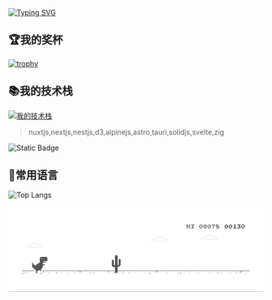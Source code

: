 
[![Typing SVG](https://readme-typing-svg.demolab.com?font=ZCOOL+XiaoWei&weight=900&size=28&pause=997&color=46BAF6&background=FFFFFF00&center=true&vCenter=true&width=850&height=95&lines=%F0%9F%91%8B++%E6%AC%A2%E8%BF%8E%E6%9D%A5%E5%88%B0%E8%91%A3%E8%B7%AF%E9%A3%9E%E7%9A%84%E4%B8%BB%E9%A1%B5%EF%BC%8C%E6%B0%B4%E6%9E%9C%E8%87%AA%E4%BE%BF%EF%BC%9A%F0%9F%8D%8E%F0%9F%8D%88%F0%9F%A5%AD%F0%9F%8D%91%F0%9F%8D%93%F0%9F%8D%92%F0%9F%8D%90%F0%9F%8D%8A++)](https://git.io/typing-svg)

## 🏆我的奖杯
[![trophy](https://github-profile-trophy.vercel.app/?username=dong-lufei&no-frame=true&row=2&column=7&title=Joined2020,,MultiLanguage,Issues,Commits,Repositories,Stars,PullRequest,Followers&margin-w=3)](https://github.com/dong-lufei/github-profile-trophy)

## 📚我的技术栈
[![我的技术栈](https://skillicons.dev/icons?iconBgColor=f8fafc&i=html,css,sass,svg,tailwind,bootstrap,jquery,js,ts,webpack,vite,vue,react,redux,nodejs,deno,express,graphql,threejs,electron,dart,flutter,go,py,java,vscode,idea,git,md,github,gitlab,stackoverflow,docker,supabase,vercel,cloudflare,mysql,mongodb,postgres,redis,sqlite,prisma,linux,vim,neovim,androidstudio,c,cpp,qt,babel,postman,fastapi,codepen,ps,pr)](https://skillicons.dev)

> nuxtjs,nextjs,nestjs,d3,alpinejs,astro,tauri,solidjs,svelte,zig

![Static Badge](https://img.shields.io/npm/v/npm.svg?logo=npm)

## 💋常用语言
![Top Langs](https://github-readme-stats.vercel.app/api/top-langs/?username=dong-lufei&langs_count=10&layout=compact)




<img  alt="dino.gif"  src="https://github.com/dong-lufei/dong-lufei/raw/master/dino.gif" style="display: block; opacity: 1;">
